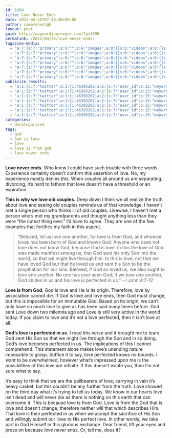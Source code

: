 ```yaml
---
id: 1099
title: Love Never Ends
date: 2012-04-26T07:49:48+00:00
author: cameroneshgh
layout: post
guid: http://waywardjourneyer.com/?p=1099
permalink: /2012/04/26/love-never-ends/
tagazine-media:
  - 'a:7:{s:7:"primary";s:0:"";s:6:"images";a:0:{}s:6:"videos";a:0:{}s:11:"image_count";s:1:"0";s:6:"author";s:8:"19879429";s:7:"blog_id";s:8:"19280981";s:9:"mod_stamp";s:19:"2012-04-26 11:49:48";}'
  - 'a:7:{s:7:"primary";s:0:"";s:6:"images";a:0:{}s:6:"videos";a:0:{}s:11:"image_count";s:1:"0";s:6:"author";s:8:"19879429";s:7:"blog_id";s:8:"19280981";s:9:"mod_stamp";s:19:"2012-04-26 11:49:48";}'
  - 'a:7:{s:7:"primary";s:0:"";s:6:"images";a:0:{}s:6:"videos";a:0:{}s:11:"image_count";s:1:"0";s:6:"author";s:8:"19879429";s:7:"blog_id";s:8:"19280981";s:9:"mod_stamp";s:19:"2012-04-26 11:49:48";}'
  - 'a:7:{s:7:"primary";s:0:"";s:6:"images";a:0:{}s:6:"videos";a:0:{}s:11:"image_count";s:1:"0";s:6:"author";s:8:"19879429";s:7:"blog_id";s:8:"19280981";s:9:"mod_stamp";s:19:"2012-04-26 11:49:48";}'
  - 'a:7:{s:7:"primary";s:0:"";s:6:"images";a:0:{}s:6:"videos";a:0:{}s:11:"image_count";s:1:"0";s:6:"author";s:8:"19879429";s:7:"blog_id";s:8:"19280981";s:9:"mod_stamp";s:19:"2012-04-26 11:49:48";}'
  - 'a:7:{s:7:"primary";s:0:"";s:6:"images";a:0:{}s:6:"videos";a:0:{}s:11:"image_count";s:1:"0";s:6:"author";s:8:"19879429";s:7:"blog_id";s:8:"19280981";s:9:"mod_stamp";s:19:"2012-04-26 11:49:48";}'
  - 'a:7:{s:7:"primary";s:0:"";s:6:"images";a:0:{}s:6:"videos";a:0:{}s:11:"image_count";s:1:"0";s:6:"author";s:8:"19879429";s:7:"blog_id";s:8:"19280981";s:9:"mod_stamp";s:19:"2012-04-26 11:49:48";}'
publicize_results:
  - 'a:1:{s:7:"twitter";a:1:{i:46393202;a:2:{s:7:"user_id";s:15:"waywrdjourneyer";s:7:"post_id";s:18:"195479815321698304";}}}'
  - 'a:1:{s:7:"twitter";a:1:{i:46393202;a:2:{s:7:"user_id";s:15:"waywrdjourneyer";s:7:"post_id";s:18:"195479815321698304";}}}'
  - 'a:1:{s:7:"twitter";a:1:{i:46393202;a:2:{s:7:"user_id";s:15:"waywrdjourneyer";s:7:"post_id";s:18:"195479815321698304";}}}'
  - 'a:1:{s:7:"twitter";a:1:{i:46393202;a:2:{s:7:"user_id";s:15:"waywrdjourneyer";s:7:"post_id";s:18:"195479815321698304";}}}'
  - 'a:1:{s:7:"twitter";a:1:{i:46393202;a:2:{s:7:"user_id";s:15:"waywrdjourneyer";s:7:"post_id";s:18:"195479815321698304";}}}'
  - 'a:1:{s:7:"twitter";a:1:{i:46393202;a:2:{s:7:"user_id";s:15:"waywrdjourneyer";s:7:"post_id";s:18:"195479815321698304";}}}'
  - 'a:1:{s:7:"twitter";a:1:{i:46393202;a:2:{s:7:"user_id";s:15:"waywrdjourneyer";s:7:"post_id";s:18:"195479815321698304";}}}'
categories:
  - Uncategorized
tags:
  - god
  - God is love
  - love
  - love is from god
  - love never ends
---
```

**Love never ends.** Who knew I could have such trouble with three words. Experience certainly doesn&#8217;t confirm this assertion of love. No, my experience mostly denies this. When couples all around us are separating, divorcing, it&#8217;s hard to fathom that love doesn&#8217;t have a threshold or an expiration.

**This is why we love old couples.** Deep down I think we all realize the truth about love and seeing old couples reminds us of that knowledge. I haven&#8217;t met a single person who thinks ill of old couples. Likewise, I haven&#8217;t met a person who&#8217;s met my grandparents and thought anything less than they were &#8220;the cutest thing ever.&#8221; I&#8217;d have to agree. They are one of the few examples that fortifies my faith in this aspect.

> &#8220;Beloved, let us love one another, for love is from God, and whoever loves has been born of God and knows God. Anyone who does not love does not know God, because God is love. In this the love of God was made manifest among us, that God sent his only Son into the world, so that we might live through him. In this is love, not that we have loved God but that he loved us and sent his Son to be the propitiation for our sins. Beloved, if God so loved us, we also ought to love one another. No one has ever seen God; if we love one another, God abides in us and his love is perfected in us.&#8221; &#8211; I John 4:7-12

**Love is from God.** God is love and He is its origin. Therefore, love by association cannot die. If God is love and love ends, then God must change, but this is impossible for an immutable God. Based on its origin, we can&#8217;t only have so much love to give as has been said many times before. God sent Love down two milennia ago and Love is still very active in the world today. If you claim to love and it&#8217;s not a love perfected, then it isn&#8217;t love at all.

**God&#8217;s love is perfected in us.** I read this verse and it brought me to tears. God sent His Son so that we might live through the Son and in so doing, God&#8217;s love becomes perfected in us. The implications of this I cannot comprehend. This statement alone makes love&#8217;s unending nature impossible to grasp. Suffice it to say, love perfected knows no bounds. I want to be overwhelmed, however what&#8217;s impressed upon me is the possibilities of this love are infinite. If this doesn&#8217;t excite you, then I&#8217;m not sure what to say.

It&#8217;s easy to think that we are the pallbearers of love, carrying in vain it&#8217;s heavy casket, but this couldn&#8217;t be any further from the truth. Love showed on the third day what it&#8217;s trying to tell us today. We know in our hearts love isn&#8217;t dead and will never die as there is nothing on this earth that can overcome it. This is because love is from God. Love is from the God that is love and doesn&#8217;t change, therefore neither will that which describes Him. That love is then perfected in us when we accept the sacrifice of His Son and willingly submit our lives to His perfect love. In other words, we take part in God Himself in this glorious exchange. Dear friend, lift your eyes and press on because _love never ends_. Or, tell me, does it?